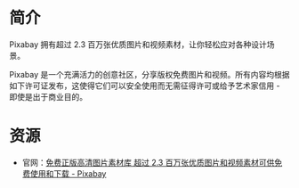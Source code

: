 ![]()

# 简介

Pixabay 拥有超过 2.3 百万张优质图片和视频素材，让你轻松应对各种设计场景。

Pixabay 是一个充满活力的创意社区，分享版权免费图片和视频。所有内容均根据如下许可证发布，这使得它们可以安全使用而无需征得许可或给予艺术家信用 - 即使是出于商业目的。

# 资源

* 官网：[免费正版高清图片素材库 超过 2.3 百万张优质图片和视频素材可供免费使用和下载 - Pixabay](https://pixabay.com/zh/)
